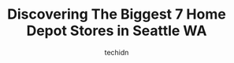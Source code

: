 ---
layout: ampstory
image: https://i0.wp.com/www.depkes.org/wp-content/uploads/2023/06/home-depot-0-in-seattle-wa-1685965299.jpeg?resize=640,853
author: techidn
featured: false
description: Discover the impressive array of Home Depot options in Seattle WA, where you can find 7 of the largest Home Depot establishments in the area. From renowned classics to hidden gems, Seattle W
title: Discovering The Biggest 7 Home Depot Stores in Seattle WA
cover:
   title: Discovering The Biggest 7 Home Depot Stores in Seattle WA
   subtitle: Rickpate
   background: https://www.depkes.org/wp-content/uploads/2023/06/home-depot-0-in-seattle-wa-1685965299.jpeg

pages: 
 - layout: thirds
   top: <h1>#1 The Home Depot</h1>
   bottom: "<p>Seems like Home Depot needs to hire more people or stop firing people so often. Many of their products are missing and or just not pushed forward. Its kind of chaos. But</p>"
   background: https://www.depkes.org/wp-content/uploads/2023/06/home-depot-1-in-seattle-wa-1685965300.jpeg
   backgroundblur: true
 - layout: thirds
   top: <h1>#2 The Home Depot</h1>
   bottom: "<p>11616 Aurora Ave N, Seattle, WA 98133, United States</p>"
   background: https://www.depkes.org/wp-content/uploads/2023/06/home-depot-2-in-seattle-wa-1685965300.jpeg
   cta:
      link: https://www.depkes.org/blog/discovering-the-biggest-7-home-depot-stores-in-seattle-wa/
      text: Discovering The Biggest 7 Home Depot Stores in Seattle WA
 - layout: thirds
   top: <h1>#3 The Home Depot</h1>
   bottom: "<p>2701 Utah Ave S, Seattle, WA 98134, United States</p>"
   background: https://www.depkes.org/wp-content/uploads/2023/06/home-depot-3-in-seattle-wa-1685965300.jpeg
   cta:
      link: https://www.depkes.org/blog/discovering-the-biggest-7-home-depot-stores-in-seattle-wa/
      text: Discovering The Biggest 7 Home Depot Stores in Seattle WA
 - layout: thirds
   top: <h1>#4 The Home Depot</h1>
   bottom: "<p>1335 N 205th St, Shoreline, WA 98133, United States</p>"
   background: https://images.unsplash.com/photo-1591393223703-56fe1347ac62?ixlib=rb-4.0.3&ixid=MnwxMjA3fDB8MHxwaG90by1wYWdlfHx8fGVufDB8fHx8&auto=format&fit=crop&w=640&h=853&q=80
   cta:
      link: https://www.depkes.org/blog/discovering-the-biggest-7-home-depot-stores-in-seattle-wa/
      text: Discovering The Biggest 7 Home Depot Stores in Seattle WA
 - layout: thirds
   top: <h1>#5 The Home Depot</h1>
   bottom: "<p>7345 Delridge Way SW, Seattle, WA 98106, United States</p>"
   background: https://images.unsplash.com/photo-1614648718611-0635f29016cb?ixlib=rb-4.0.3&ixid=MnwxMjA3fDB8MHxwaG90by1wYWdlfHx8fGVufDB8fHx8&auto=format&fit=crop&w=640&h=853&q=80
   cta:
      link: https://www.depkes.org/blog/discovering-the-biggest-7-home-depot-stores-in-seattle-wa/
      text: Discovering The Biggest 7 Home Depot Stores in Seattle WA
 - layout: thirds
   top: <h1>#6 Tool & Truck Rental Center at The Home Depot</h1>
   bottom: "<p>2701 Utah Ave S, Seattle, WA 98134, United States</p>"
   background: https://plus.unsplash.com/premium_photo-1664640458616-3c74f8cb4589?ixlib=rb-4.0.3&ixid=MnwxMjA3fDB8MHxwaG90by1wYWdlfHx8fGVufDB8fHx8&auto=format&fit=crop&w=640&h=853&q=80
   cta:
      link: https://www.depkes.org/blog/discovering-the-biggest-7-home-depot-stores-in-seattle-wa/
      text: Discovering The Biggest 7 Home Depot Stores in Seattle WA

 - layout: thirds
   middle: Continue reading...
   background: https://images.unsplash.com/photo-1553949345-eb786bb3f7ba?ixlib=rb-4.0.3&ixid=MnwxMjA3fDB8MHxwaG90by1wYWdlfHx8fGVufDB8fHx8&auto=format&fit=crop&w=640&h=853&q=80
   cta:
      link: https://www.depkes.org/blog/discovering-the-biggest-7-home-depot-stores-in-seattle-wa/
      text: Discovering The Biggest 7 Home Depot Stores in Seattle WA
      
---